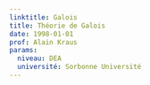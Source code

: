 ```yaml
---
linktitle: Galois
title: Théorie de Galois
date: 1998-01-01
prof: Alain Kraus
params:
  niveau: DEA
  université: Sorbonne Université
---
```

